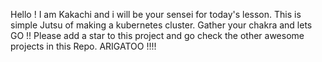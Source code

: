 Hello !
I am Kakachi and i will be your sensei for today's lesson. This is simple Jutsu of making a kubernetes cluster.
Gather your chakra and lets GO !!
Please add a star to this project and go check the other awesome projects in this Repo.
ARIGATOO !!!!
